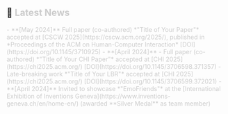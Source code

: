 ## 📢 <span style="color: #cccccc;">Latest News</span>

<span style="color: #cccccc;">
- **[May 2024]**  
  Full paper (co-authored) *"Title of Your Paper"* accepted at [CSCW 2025](https://cscw.acm.org/2025/), published in *Proceedings of the ACM on Human-Computer Interaction* [DOI](https://doi.org/10.1145/3710925)
</span>

<span style="color: #cccccc;">
- **[April 2024]**  
  - Full paper (co-authored) *"Title of Your CHI Paper"* accepted at [CHI 2025](https://chi2025.acm.org/) [DOI](https://doi.org/10.1145/3706598.371357)
  - Late-breaking work *"Title of Your LBR"* accepted at [CHI 2025](https://chi2025.acm.org/) [DOI](https://doi.org/10.1145/3706599.372021)  
</span>

<span style="color: #cccccc;">
- **[April 2024]**  
  Invited to showcase *"EmoFriends"* at the [International Exhibition of Inventions Geneva](https://www.inventions-geneva.ch/en/home-en/) (awarded **Silver Medal** as team member)  
</span>
